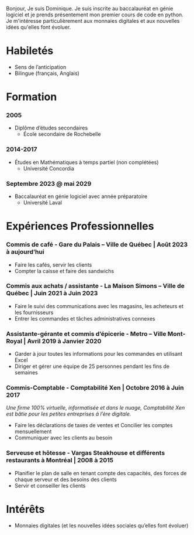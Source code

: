 Bonjour,
Je suis Dominique.
Je suis inscrite au baccalauréat en génie logiciel et je prends présentement mon premier cours de code en python.
Je m'intéresse particulièrement aux monnaies digitales et aux nouvelles idées qu'elles font évoluer.

# Habiletés 
- Sens de l’anticipation
- Bilingue (français, Anglais)  

# Formation 

### 2005
- Diplôme d’études secondaires
   - École secondaire de Rochebelle
 
### 2014-2017
- Études en Mathématiques à temps partiel (non complétées)
   - Université Concordia
 
### Septembre 2023 @ mai 2029
- Baccalauréat en génie logiciel avec année préparatoire
   - Université Laval
 
# Expériences Professionnelles 

### Commis de café -	Gare du Palais – Ville de Québec | Août 2023 à aujourd’hui
 - Faire les cafés, servir les clients
 - Compter la caisse et faire des sandwichs

### Commis aux achats / assistante	- La Maison Simons – Ville de Québec | Juin 2021 à Juin 2023
 - Faire le suivi des communications avec les magasins, les acheteurs et les fournisseurs
 - Entrer les commandes et tâches administratives connexes

### Assistante-gérante et commis d’épicerie -	Metro – Ville Mont-Royal | Avril 2019 à Janvier 2020
 - Garder à jour toutes les informations pour les commandes en utilisant Excel
 - Diriger et gérer une équipe de 25 personnes pendant les fins de semaines 

### Commis-Comptable -	Comptabilité Xen | Octobre 2016 à Juin 2017 
_Une firme 100% virtuelle, informatisée et dans le nuage, Comptabilité Xen est bâtie pour les petites entreprises à l’ère digitale._
 - Faire les déclarations de taxes de ventes et Concilier les comptes mensuellement
 - Communiquer avec les clients au besoin

### Serveuse et hôtesse -	Vargas Steakhouse et différents restaurants à Montréal | 2008 à 2015
 - Planifier le plan de salle en tenant compte des capacités, des forces de chaque serveur et des besoins des clients
 - Servir et conseiller les clients 

# Intérêts
 - Monnaies digitales (et les nouvelles idées sociales qu’elles font évoluer)
